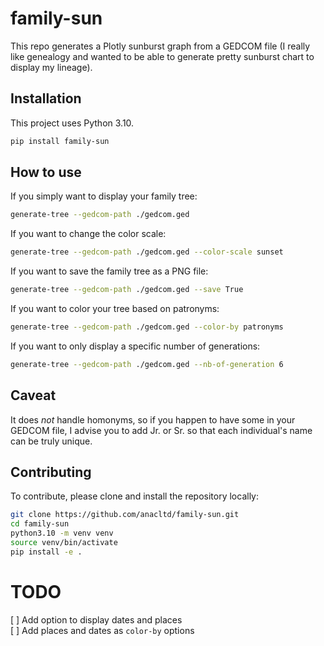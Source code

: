 # family-sun
This repo generates a Plotly sunburst graph from a GEDCOM file (I really like genealogy and wanted to be able to generate pretty sunburst chart to display my lineage).

## Installation
This project uses Python 3.10.
```bash
pip install family-sun
```

## How to use
If you simply want to display your family tree:
```bash
generate-tree --gedcom-path ./gedcom.ged
```

If you want to change the color scale:
```bash
generate-tree --gedcom-path ./gedcom.ged --color-scale sunset
```

If you want to save the family tree as a PNG file:
```bash
generate-tree --gedcom-path ./gedcom.ged --save True
```

If you want to color your tree based on patronyms:
```bash
generate-tree --gedcom-path ./gedcom.ged --color-by patronyms
```

If you want to only display a specific number of generations:
```bash
generate-tree --gedcom-path ./gedcom.ged --nb-of-generation 6
```

## Caveat
It does _not_ handle homonyms, so if you happen to have some in your GEDCOM file, I advise you to add Jr. or Sr. so that each individual's name can be truly unique.


## Contributing
To contribute, please clone and install the repository locally:
```bash
git clone https://github.com/anacltd/family-sun.git
cd family-sun
python3.10 -m venv venv
source venv/bin/activate
pip install -e .
```


# TODO
[ ] Add option to display dates and places  
[ ] Add places and dates as `color-by` options